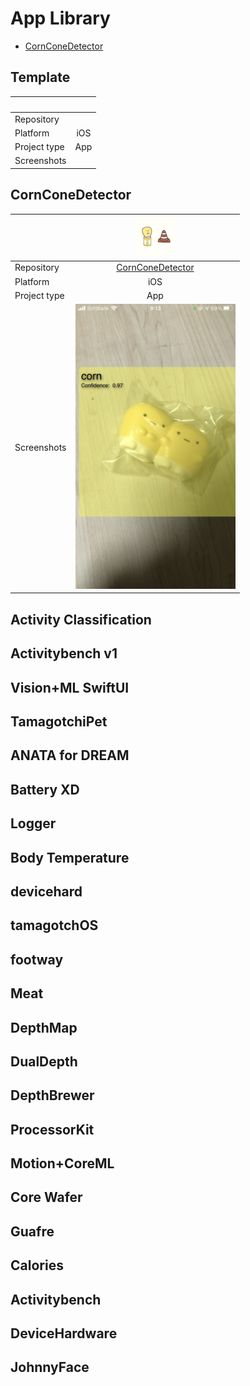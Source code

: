 # App Library

- [CornConeDetector](README.md#cornconedetector)


## Template

|            | <img src="" width=64> |
|:-----------|:-------------: |
| Repository | []() |
| Platform   | iOS |
| Project type | App |
| Screenshots| <img src="" width=256> |

## CornConeDetector

|            | <img src="https://raw.githubusercontent.com/Shakshi3104/CornConeDetector/main/materials/CornConeIcon.png" width=64> |
|:-----------|:-------------: |
| Repository | [CornConeDetector](https://github.com/Shakshi3104/CornConeDetector) |
| Platform   | iOS |
| Project type | App |
| Screenshots| <img src="https://raw.githubusercontent.com/Shakshi3104/CornConeDetector/main/materials/IMG_5142.PNG" width=256> |



## Activity Classification

## Activitybench v1

## Vision+ML SwiftUI

## TamagotchiPet

## ANATA for DREAM

## Battery XD

## Logger

## Body Temperature 

## devicehard

## tamagotchOS

## footway

## Meat

## DepthMap

## DualDepth

## DepthBrewer

## ProcessorKit

## Motion+CoreML

## Core Wafer

## Guafre

## Calories

## Activitybench

## DeviceHardware

## JohnnyFace

